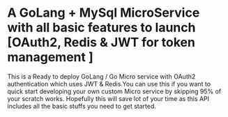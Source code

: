 # A GoLang + MySql MicroService with all basic features to launch [OAuth2, Redis & JWT for token management ]

This is a Ready to deploy GoLang / Go Micro service with OAuth2 authentication which uses JWT & Redis.You can use this if you want to quick start developing your own custom Micro service by skipping 95% of your scratch works. Hopefully this will save lot of your time as this API includes all the basic stuffs you need to get started.